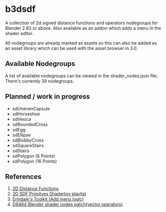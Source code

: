 # b3dsdf

A collection of 2d signed distance functions and operators nodegroups for Blender 2.83 or above. Also available as an addon which adds a menu in the shader editor.

All nodegroups are already marked as assets so this can also be added as an asset library which can be used with the asset browser in 3.0.

## Available Nodegroups

A list of available nodegroups can be viewed in the shader_nodes.json file. There's currently 39 nodegroups.

## Planned / work in progress

- sdUnevenCapsule
- sdHorseshoe
- sdVesica
- sdRoundedCross
- sdEgg
- sdEllipse
- sdBlobbyCross
- sdSquareStairs
- sdStairs
- sdPolygon (8 Points)
- sdPolygon (16 Points)

## References

1. [2D Distance Functions](https://www.iquilezles.org/www/articles/distfunctions2d/distfunctions2d.htm)
2. [2D SDF Primitves Shadertoy playlist](https://www.shadertoy.com/playlist/MXdSRf)
3. [Erindale's Toolkit (Add menu logic)](https://erindale.gumroad.com/l/erintools)
4. [D6464 Blender shader nodes patch(vector operators)](https://developer.blender.org/D6464)
